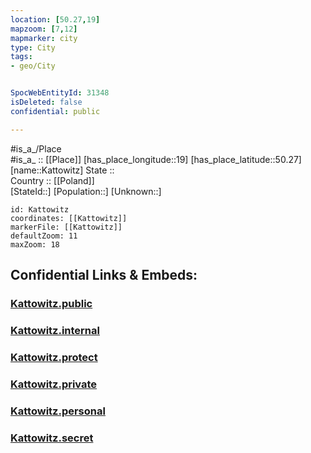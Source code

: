 ```yaml
---
location: [50.27,19] 
mapzoom: [7,12] 
mapmarker: city 
type: City
tags:
- geo/City


SpocWebEntityId: 31348
isDeleted: false
confidential: public

---
```

#is_a_/Place  
#is_a_ :: [[Place]] 
[has_place_longitude::19] 
[has_place_latitude::50.27] 
[name::Kattowitz] 
State ::  
Country :: [[Poland]]  
[StateId::] 
[Population::] 
[Unknown::] 


```leaflet
id: Kattowitz
coordinates: [[Kattowitz]] 
markerFile: [[Kattowitz]] 
defaultZoom: 11 
maxZoom: 18
```


## Confidential Links & Embeds: 

### [Kattowitz.public](/_public/\Earth\Continent\Europe\Europe~East\Poland\Provinces~Poland\Silesian\CityKattowitz.public.md) 

### [Kattowitz.internal](/_internal/\Earth\Continent\Europe\Europe~East\Poland\Provinces~Poland\Silesian\CityKattowitz.internal.md) 

### [Kattowitz.protect](/_protect/\Earth\Continent\Europe\Europe~East\Poland\Provinces~Poland\Silesian\CityKattowitz.protect.md) 

### [Kattowitz.private](/_private/\Earth\Continent\Europe\Europe~East\Poland\Provinces~Poland\Silesian\CityKattowitz.private.md) 

### [Kattowitz.personal](/_personal/\Earth\Continent\Europe\Europe~East\Poland\Provinces~Poland\Silesian\CityKattowitz.personal.md) 

### [Kattowitz.secret](/_secret/\Earth\Continent\Europe\Europe~East\Poland\Provinces~Poland\Silesian\CityKattowitz.secret.md)

